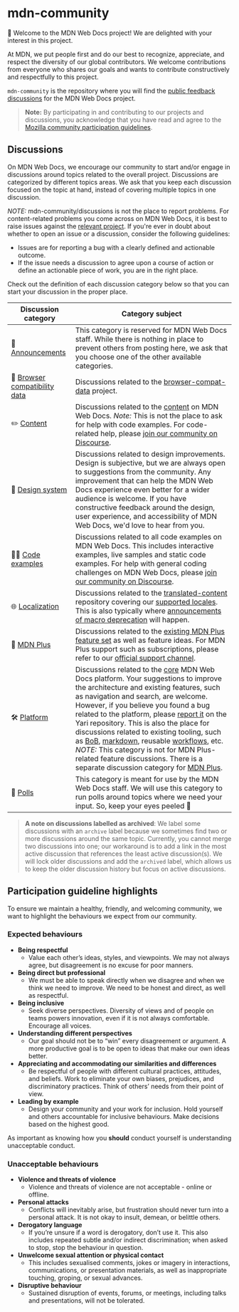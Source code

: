 # mdn-community

👋 Welcome to the MDN Web Docs project! We are delighted with your interest in this project.

At MDN, we put people first and do our best to recognize, appreciate, and respect the diversity of our global contributors. We welcome contributions from everyone who shares our goals and wants to contribute constructively and respectfully to this project.

`mdn-community` is the repository where you will find the [public feedback discussions](https://github.com/mdn/mdn-community/discussions) for the MDN Web Docs project.

> **Note:** By participating in and contributing to our projects and discussions, you acknowledge that you have read and agree to the [Mozilla community participation guidelines](https://github.com/mdn/mdn-community/blob/main/CODE_OF_CONDUCT.md).

## Discussions

On MDN Web Docs, we encourage our community to start and/or engage in discussions around topics related to the overall project. Discussions are categorized by different topics areas. We ask that you keep each discussion focused on the topic at hand, instead of covering multiple topics in one discussion.

_NOTE:_ mdn-community/discussions is not the place to report problems. For content-related problems you come across on MDN Web Docs, it is best to raise issues against the [relevant project](https://github.com/mdn/). If you're ever in doubt about whether to open an issue or a discussion, consider the following guidelines:

- Issues are for reporting a bug with a clearly defined and actionable outcome.
- If the issue needs a discussion to agree upon a course of action or define an actionable piece of work, you are in the right place.

Check out the definition of each discussion category below so that you can start your discussion in the proper place.

| **Discussion category** | **Category subject** 	|
|---	|---	|
| 📣  [Announcements](https://github.com/mdn/mdn-community/discussions/categories/announcements) | This category is reserved for MDN Web Docs staff. While there is nothing in place to prevent others from posting here, we ask that you choose one of the other available categories. |
| 🔮  [Browser compatibility data](https://github.com/mdn/mdn-community/discussions/categories/browser-compatibility-data) | Discussions related to the [browser-compat-data](https://github.com/mdn/browser-compat-data) project. |
| ✏️  [Content](https://github.com/mdn/mdn-community/discussions/categories/content) | Discussions related to the [content](https://github.com/mdn/content) on MDN Web Docs. _Note:_ This is not the place to ask for help with code examples. For code-related help, please [join our community on Discourse](https://discourse.mozilla.org/c/mdn/learn/250). |
| 🎨  [Design system](https://github.com/mdn/mdn-community/discussions/categories/design-system) | Discussions related to design improvements. Design is subjective, but we are always open to suggestions from the community. Any improvement that can help the MDN Web Docs experience even better for a wider audience is welcome. If you have constructive feedback around the design, user experience, and accessibility of MDN Web Docs, we'd love to hear from you. |
| 👩‍💻  [Code examples](https://github.com/mdn/mdn-community/discussions/categories/interactive-examples) | Discussions related to all code examples on MDN Web Docs. This includes interactive examples, live samples and static code examples. For help with general coding challenges on MDN Web Docs, please [join our community on Discourse](https://discourse.mozilla.org/c/mdn/learn/250). |
| 🌐  [Localization](https://github.com/mdn/mdn-community/discussions/categories/localisation) | Discussions related to the [translated-content](https://github.com/mdn/translated-content/) repository covering our [supported locales](https://github.com/mdn/translated-content/#locales). This is also typically where [announcements of macro deprecation](https://github.com/mdn/mdn-community/discussions/67) will happen. |
| 👾  [MDN Plus](https://github.com/mdn/mdn-community/discussions/categories/mdn-plus) | Discussions related to the [existing MDN Plus feature set](https://developer.mozilla.org/en-US/plus) as well as feature ideas. For MDN Plus support such as subscriptions, please refer to our [official support channel](https://support.mozilla.org/en-US/products/mdn-plus). |
| 🛠️  [Platform](https://github.com/mdn/mdn-community/discussions/categories/platform) | Discussions related to the [core](https://github.com/mdn/yari) MDN Web Docs platform. Your suggestions to improve the architecture and existing features, such as navigation and search, are welcome. However, if you believe you found a bug related to the platform, please [report it](https://github.com/mdn/yari/issues/choose) on the Yari repository. This is also the place for discussions related to existing tooling, such as [BoB](https://github.com/mdn/bob), [markdown](https://github.com/mdn/markdown/), reusable [workflows](https://github.com/mdn/workflows), etc.  _NOTE:_ This category is not for MDN Plus-related feature discussions. There is a separate discussion category for [MDN Plus]((https://github.com/mdn/mdn-community/discussions/categories/mdn-plus)). |
| 🤖  [Polls](https://github.com/mdn/mdn-community/discussions/categories/polls) | This category is meant for use by the MDN Web Docs staff. We will use this category to run polls around topics where we need your input. So, keep your eyes peeled 👀 |

> **A note on discussions labelled as archived**: We label some discussions with an `archive` label because we sometimes find two or more discussions around the same topic. Currently, you cannot merge two discussions into one; our workaround is to add a link in the most active discussion that references the least active discussion(s). We will lock older discussions and add the `archived` label, which allows us to keep the older discussion history but focus on active discussions.

## Participation guideline highlights

To ensure we maintain a healthy, friendly, and welcoming community, we want to highlight the behaviours we expect from our community.

### Expected behaviours

* **Being respectful**
    * Value each other’s ideas, styles, and viewpoints. We may not always agree, but disagreement is no excuse for poor manners. 
* **Being direct but professional**
    * We must be able to speak directly when we disagree and when we think we need to improve. We need to be honest and direct, as well as respectful.
* **Being inclusive**
    * Seek diverse perspectives. Diversity of views and of people on teams powers innovation, even if it is not always comfortable. Encourage all voices.
* **Understanding different perspectives**
    * Our goal should not be to “win” every disagreement or argument. A more productive goal is to be open to ideas that make our own ideas better.
* **Appreciating and accommodating our similarities and differences**
    * Be respectful of people with different cultural practices, attitudes, and beliefs. Work to eliminate your own biases, prejudices, and discriminatory practices. Think of others’ needs from their point of view.
* **Leading by example**
    * Design your community and your work for inclusion. Hold yourself and others accountable for inclusive behaviours. Make decisions based on the highest good.

As important as knowing how you **should** conduct yourself is understanding unacceptable conduct.

### Unacceptable behaviours

* **Violence and threats of violence**
    * Violence and threats of violence are not acceptable - online or offline.
* **Personal attacks**
    * Conflicts will inevitably arise, but frustration should never turn into a personal attack. It is not okay to insult, demean, or belittle others.
* **Derogatory language**
    * If you’re unsure if a word is derogatory, don’t use it. This also includes repeated subtle and/or indirect discrimination; when asked to stop, stop the behaviour in question.
* **Unwelcome sexual attention or physical contact**
    * This includes sexualised comments, jokes or imagery in interactions, communications, or presentation materials, as well as inappropriate touching, groping, or sexual advances.
* **Disruptive behaviour**
    * Sustained disruption of events, forums, or meetings, including talks and presentations, will not be tolerated.
